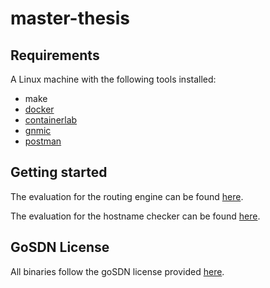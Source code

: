 # master-thesis

## Requirements

A Linux machine with the following tools installed:

- make
- [docker](https://docs.docker.com/engine/install/)
- [containerlab](https://containerlab.dev/install/)
- [gnmic](https://gnmic.kmrd.dev/)
- [postman](https://www.postman.com/)


## Getting started

The evaluation for the routing engine can be found [here](./docs/evaluation-1.md).

The evaluation for the hostname checker can be found [here](./docs/evaluation-2.md).

## GoSDN License

All binaries follow the goSDN license provided [here](https://code.fbi.h-da.de/danet/gosdn/-/blob/master/controller/LICENSE).
